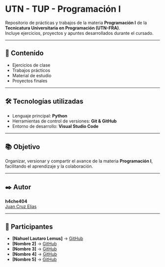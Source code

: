 # UTN - TUP - Programación I

Repositorio de prácticas y trabajos de la materia **Programación I** de la **Tecnicatura Universitaria en Programación (UTN-FRA)**.  
Incluye ejercicios, proyectos y apuntes desarrollados durante el cursado.

---

## 📌 Contenido
- Ejercicios de clase
- Trabajos prácticos
- Material de estudio
- Proyectos finales 

---

## 🛠️ Tecnologías utilizadas
- Lenguaje principal: **Python**
- Herramientas de control de versiones: **Git & GitHub**
- Entorno de desarrollo: **Visual Studio Code**

---

## 📚 Objetivo
Organizar, versionar y compartir el avance de la materia **Programación I**, facilitando el aprendizaje y la colaboración.

---

## ✒️ Autor
**h4che404**  
[Juan Cruz Elias](https://github.com/h4che404)

---

## 👥 Participantes 
- **[Nahuel Lautaro Lemus]** → [GitHub](https://github.com/hero21lb)  
- **[Nombre 2]** → [GitHub](https://github.com/usuario2)  
- **[Nombre 3]** → [GitHub](https://github.com/usuario3)
- **[Nombre 4]** → [GitHub](https://github.com/usuario3)
- **[Nombre 5]** → [GitHub](https://github.com/usuario3)
